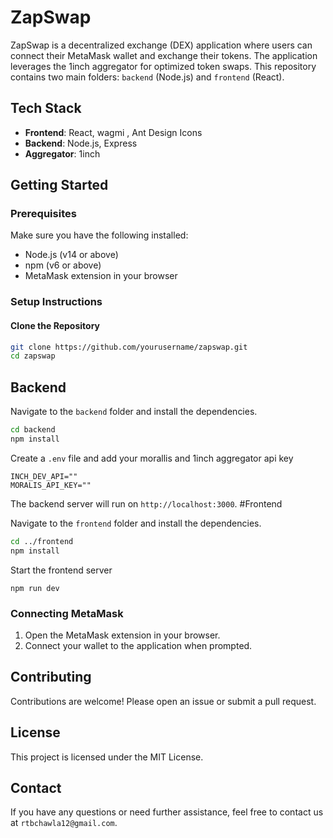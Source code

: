 # ZapSwap

ZapSwap is a decentralized exchange (DEX) application where users can connect their MetaMask wallet and exchange their tokens. The application leverages the 1inch aggregator for optimized token swaps. This repository contains two main folders: `backend` (Node.js) and `frontend` (React).

## Tech Stack

- **Frontend**: React, wagmi , Ant Design Icons
- **Backend**: Node.js, Express
- **Aggregator**: 1inch

## Getting Started

### Prerequisites

Make sure you have the following installed:

- Node.js (v14 or above)
- npm (v6 or above)
- MetaMask extension in your browser

### Setup Instructions

#### Clone the Repository

```bash
git clone https://github.com/yourusername/zapswap.git
cd zapswap
```
## Backend

Navigate to the `backend` folder and install the dependencies.

```bash
cd backend
npm install
```
Create a `.env` file and add your morallis and 1inch aggregator api key
```
INCH_DEV_API=""
MORALIS_API_KEY=""
```
The backend server will run on `http://localhost:3000`.
#Frontend

Navigate to the `frontend` folder and install the dependencies.
```bash
cd ../frontend
npm install
```

Start the frontend server
```
npm run dev
```
### Connecting MetaMask

1. Open the MetaMask extension in your browser.
2. Connect your wallet to the application when prompted.

## Contributing

Contributions are welcome! Please open an issue or submit a pull request.

## License

This project is licensed under the MIT License.

## Contact

If you have any questions or need further assistance, feel free to contact us at `rtbchawla12@gmail.com`.


